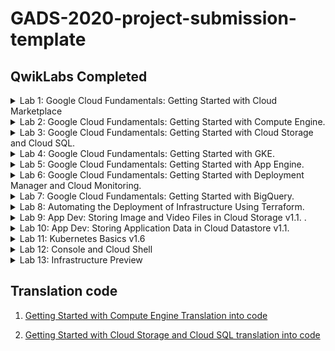 # GADS-2020-project-submission-template

## QwikLabs Completed

<details>
  <summary>Lab 1:  Google Cloud Fundamentals: Getting Started with Cloud Marketplace</summary>
  <img src="screenshots/lab_1.png">
</details>

<details>
  <summary>Lab 2:  Google Cloud Fundamentals: Getting Started with Compute Engine.</summary>
  <img src="screenshots/lab_2.png">
</details>

<details>
  <summary>Lab 3:  Google Cloud Fundamentals: Getting Started with Cloud Storage and Cloud SQL.</summary>
  <img src="screenshots/lab_3.png">
</details>

<details>
  <summary>Lab 4:  Google Cloud Fundamentals: Getting Started with GKE.</summary>
  <img src="screenshots/lab_4.png">
</details>

<details>
  <summary>Lab 5:  Google Cloud Fundamentals: Getting Started with App Engine.</summary>
  <img src="screenshots/lab_5.png">
</details>
<details>

  <summary>Lab 6:  Google Cloud Fundamentals: Getting Started with Deployment Manager and Cloud Monitoring.</summary>
  <img src="screenshots/lab_6.png">
</details>

<details>
  <summary>Lab 7:  Google Cloud Fundamentals: Getting Started with BigQuery.</summary>
  <img src="screenshots/lab_7.png">
</details>

<details>
  <summary>Lab 8:  Automating the Deployment of Infrastructure Using Terraform.</summary>
  <img src="screenshots/lab_8.png">
</details>

<details>
  <summary>Lab 9:  App Dev: Storing Image and Video Files in Cloud Storage v1.1. .</summary>
  <img src="screenshots/lab_9.png">
</details>

<details>
  <summary>Lab 10:  App Dev: Storing Application Data in Cloud Datastore v1.1.</summary>
  <img src="screenshots/lab_10.png">
</details>

<details>
  <summary>Lab 11:  Kubernetes Basics v1.6</summary>
  <img src="screenshots/lab_11.png">
</details>

<details>
  <summary>Lab 12:  Console and Cloud Shell</summary>
  <img src="screenshots/lab_12.png">
</details>

<details>
  <summary>Lab 13:  Infrastructure Preview</summary>
  <img src="screenshots/lab_13.png">
</details>

## Translation code

1. [Getting Started with Compute Engine Translation into code](https://github.com/evamaina/GADS-2020-project-submission-template/blob/master/translations/getting%20Started%20with%20Compute%20Engine.md)

2. [Getting Started with Cloud Storage and Cloud SQL translation into code](https://github.com/evamaina/GADS-2020-project-submission-template/blob/master/translations/gettingStartedwithCloudStorageandCloudSQL.md)
